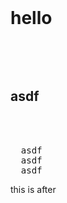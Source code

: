 <br>

<h1>hello</h1>
<p><br></p>
<p>

<br>
<h2>asdf</h2>
<br><br>
<pre>
  asdf
  asdf
  asdf
</pre>

this is after
<p>
  <br>
  <pre>
</p>
